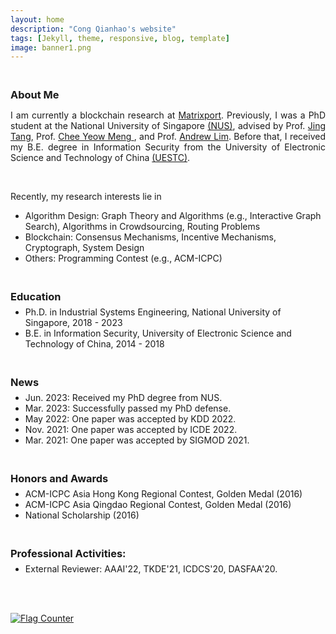 ```yaml
---
layout: home
description: "Cong Qianhao's website"
tags: [Jekyll, theme, responsive, blog, template]
image: banner1.png
---
```

<h3 style="margin-bottom:0px;padding-top:20px;">About Me</h3>

<p align="justify">I am currently a blockchain research at <a href="https://www.matrixport.com/">Matrixport</a>. Previously, I was a PhD student at the National University of Singapore <a href="https://www.nus.edu.sg/" target="_blank">(NUS)</a>, advised by Prof. <a href="https://sites.google.com/view/jtang" target="_blank"> Jing Tang</a>, Prof. <a href="https://ymchee66.github.io/home/" target="_blank"> Chee Yeow Meng </a>, and Prof. <a href="https://www.limandrew.org/" target="_blank"> Andrew Lim</a>. Before that, I received my B.E. degree in Information Security from the University of Electronic Science and Technology of China <a href="https://en.uestc.edu.cn/" target="_blank">(UESTC)</a>. </p>

<br>
<p align="justify">Recently, my research interests lie in </p>
<ul>
<li>	    
Algorithm Design: Graph Theory and Algorithms (e.g., Interactive Graph Search), Algorithms in Crowdsourcing, Routing Problems
</li>
<li>	    
Blockchain: Consensus Mechanisms, Incentive Mechanisms, Cryptograph, System Design
</li>
<li>	    
Others: Programming Contest (e.g., ACM-ICPC)
</li>
</ul>

<h3 style="margin-bottom:-8px;padding-top:20px;">Education</h3>
<ul>
<li>
Ph.D. in Industrial Systems Engineering, National University of Singapore, 2018 - 2023
</li>
<li>
B.E. in Information Security, University of Electronic Science and Technology of China, 2014 - 2018
</li>
</ul>

<h3 style="margin-bottom:-8px;padding-top:20px;">News</h3>
<ul>
<li>
Jun. 2023: Received my PhD degree from NUS.
</li>
<li>
Mar. 2023: Successfully passed my PhD defense.
</li>
<li>
May 2022: One paper was accepted by KDD 2022.
</li>
<li>
Nov. 2021: One paper was accepted by ICDE 2022.
</li>
<li>
Mar. 2021: One paper was accepted by SIGMOD 2021.
</li>
</ul>

<h3 style="margin-bottom:-8px;padding-top:20px;">Honors and Awards</h3>
<ul>
<li>	    
ACM-ICPC Asia Hong Kong Regional Contest, Golden Medal (2016)
</li>
<li>	    
ACM-ICPC Asia Qingdao Regional Contest, Golden Medal (2016)
</li>
<li>	    
National Scholarship (2016)
</li>
</ul>

<h3 style="margin-bottom:-8px;padding-top:20px;">Professional Activities:</h3>
<ul>
<li> External Reviewer: AAAI'22, TKDE'21, ICDCS'20, DASFAA'20.
</li>
</ul>
<br>
<br>

<a href="https://info.flagcounter.com/67lP"><img src="https://s01.flagcounter.com/count2/67lP/bg_FFFFFF/txt_000000/border_CCCCCC/columns_2/maxflags_10/viewers_0/labels_0/pageviews_0/flags_0/percent_0/" alt="Flag Counter" border="0"></a>